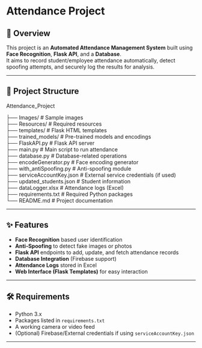 # Attendance Project

## 🎯 Overview
This project is an **Automated Attendance Management System** built using **Face Recognition**, **Flask API**, and a **Database**.  
It aims to record student/employee attendance automatically, detect spoofing attempts, and securely log the results for analysis.

---

## 📂 Project Structure
Attendance_Project

├── Images/                     # Sample images  
├── Resources/                  # Required resources  
├── templates/                  # Flask HTML templates  
├── trained_models/             # Pre-trained models and encodings  
├── FlaskAPI.py                 # Flask API server  
├── main.py                     # Main script to run attendance  
├── database.py                 # Database-related operations  
├── encodeGenerator.py          # Face encoding generator  
├── with_antiSpoofing.py        # Anti-spoofing module  
├── serviceAccountKey.json      # External service credentials (if used)  
├── updated_students.json       # Student information  
├── dataLogger.xlsx             # Attendance logs (Excel)  
├── requirements.txt            # Required Python packages  
└── README.md                   # Project documentation


---

## ✨ Features
- **Face Recognition** based user identification  
- **Anti-Spoofing** to detect fake images or photos  
- **Flask API** endpoints to add, update, and fetch attendance records  
- **Database Integration** (Firebase support)  
- **Attendance Logs** stored in Excel  
- **Web Interface (Flask Templates)** for easy interaction  

---

## 🛠️ Requirements
- Python 3.x  
- Packages listed in `requirements.txt`  
- A working camera or video feed  
- (Optional) Firebase/External credentials if using `serviceAccountKey.json`  

---

